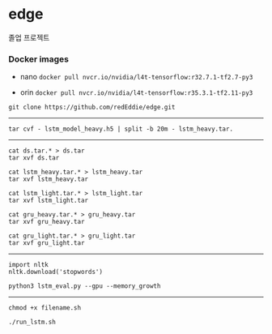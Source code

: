 # edge
졸업 프로젝트


### Docker images
* nano
`docker pull nvcr.io/nvidia/l4t-tensorflow:r32.7.1-tf2.7-py3`

* orin
`docker pull nvcr.io/nvidia/l4t-tensorflow:r35.3.1-tf2.11-py3`


```
git clone https://github.com/redEddie/edge.git
```

---

```
tar cvf - lstm_model_heavy.h5 | split -b 20m - lstm_heavy.tar.
```

---

```
cat ds.tar.* > ds.tar
tar xvf ds.tar
```
```
cat lstm_heavy.tar.* > lstm_heavy.tar
tar xvf lstm_heavy.tar
```
```
cat lstm_light.tar.* > lstm_light.tar
tar xvf lstm_light.tar
```
```
cat gru_heavy.tar.* > gru_heavy.tar
tar xvf gru_heavy.tar
```
```
cat gru_light.tar.* > gru_light.tar
tar xvf gru_light.tar
```

---

```
import nltk
nltk.download('stopwords')
```

```
python3 lstm_eval.py --gpu --memory_growth
```

---

```
chmod +x filename.sh
```
```
./run_lstm.sh
```
